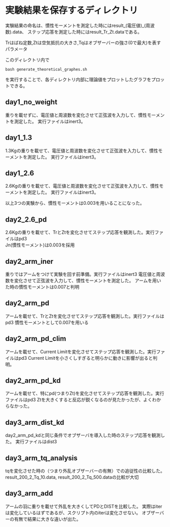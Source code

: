 # 実験結果を保存するディレクトリ
実験結果の命名は、慣性モーメントを測定した時にはresult_(電圧値)_(周波数).data、
ステップ応答を測定した時にはresult_Tr_Zt.dataである。

Trはばね定数,Ztは空気抵抗の大きさ,Tqはオブザーバーの強さ(0で最大)を表すパラメータ

このディレクトリ内で
```
bash generate_theoretical_graphes.sh
```
を実行することで、各ディレクトリ内部に理論値をプロットしたグラフをプロットできる。


## day1_no_weight
重りを載せずに、電圧値と周波数を変化させて正弦波を入力して、慣性モーメントを測定した。
実行ファイルはinert3。

## day1_1.3
1.3Kgの重りを載せて、電圧値と周波数を変化させて正弦波を入力して、慣性モーメントを測定した。
実行ファイルはinert3。

## day1_2.6
2.6Kgの重りを載せて、電圧値と周波数を変化させて正弦波を入力して、慣性モーメントを測定した。
実行ファイルはinert3。

以上3つの実験から、慣性モーメントは0.003を用いることになった。


## day2_2.6_pd
2.6Kgの重りを載せて、TrとZtを変化させてステップ応答を観測した。実行ファイルはpd3  
Jn(慣性モーメント)は0.003を採用

## day2_arm_iner
重りではアームをつけて実験を回す前準備。実行ファイルはinert3
電圧値と周波数を変化させて正弦波を入力して、慣性モーメントを測定した。
アームを用いた時の慣性モーメントは0.007と判明

## day2_arm_pd
アームを載せて、TrとZtを変化させてステップ応答を観測した。実行ファイルはpd3
慣性モーメントとして0.007を用いる

## day2_arm_pd_clim
アームを載せて、Current Limitを変化させてステップ応答を観測した。実行ファイルはpd3
Current Limitを小さくしすぎると明らかに動きに影響が出ると判明。

## day2_arm_pd_kd
アームを載せて、特にpd(つまりZt)を変化させてステップ応答を観測した。実行ファイルはpd3
Ztを大きくすると反応が鋭くなるのが見たかったが、よくわからなかった。

## day3_arm_dist_kd
day2_arm_pd_kdと同じ条件でオブザーバを導入した時のステップ応答を観測した。
実行ファイルはdist3

## day3_arm_tq_analysis
tqを変化させた時の（つまり外乱オブザーバーの有無）での追従性の比較した。
result_200_2_Tq_10.data, result_200_2_Tq_500.dataの比較が大切

## day3_arm_add
アームの羽に重りを載せて外乱を大きくしてPDとDISTを比較した。
実際はiterは変化しているはずであるが、スクリプト内のiterは変化させない。
オブザーバーの有無で結果に大きな違いが出た。
